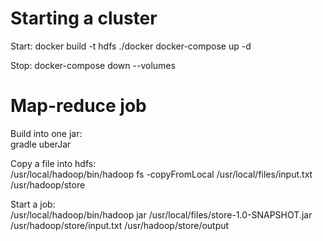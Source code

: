 # Starting a cluster

Start:
docker build -t hdfs ./docker
docker-compose up -d

Stop:
docker-compose down --volumes

# Map-reduce job

Build into one jar:<br/>
gradle uberJar

Copy a file into hdfs:<br/>
/usr/local/hadoop/bin/hadoop fs -copyFromLocal /usr/local/files/input.txt /usr/hadoop/store

Start a job:<br/>
/usr/local/hadoop/bin/hadoop jar /usr/local/files/store-1.0-SNAPSHOT.jar /usr/hadoop/store/input.txt /usr/hadoop/store/output
